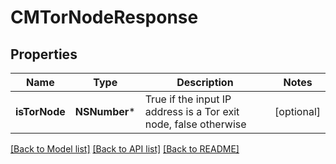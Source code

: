# CMTorNodeResponse

## Properties
Name | Type | Description | Notes
------------ | ------------- | ------------- | -------------
**isTorNode** | **NSNumber*** | True if the input IP address is a Tor exit node, false otherwise | [optional] 

[[Back to Model list]](../README.md#documentation-for-models) [[Back to API list]](../README.md#documentation-for-api-endpoints) [[Back to README]](../README.md)


